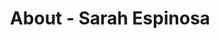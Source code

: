 ---
id: sarah_espinosa
permalink: "/about/sarah_espinosa"
full_name: Sarah Espinosa
title: About - Sarah Espinosa
role: Talent Manager
image: 
about: Sarah Espinosa has been in the recruiting & staffing industry for nearly 8 years now, helping to match technical talent to their ideal career homes. Sarah is passionate about connecting people and building relationships and was put on this earth to recruit people. She graduated from the University of Oklahoma with a Bachelors in Business Administration majoring in Human Resource Management. Sarah lives in Oklahoma City with her husband Kyle, and her two dogs, Charlie and Sophie! 
github: 
linkedin: 
featimg: "/assets/aboutBanner1.jpg"
layout: about/profile
---